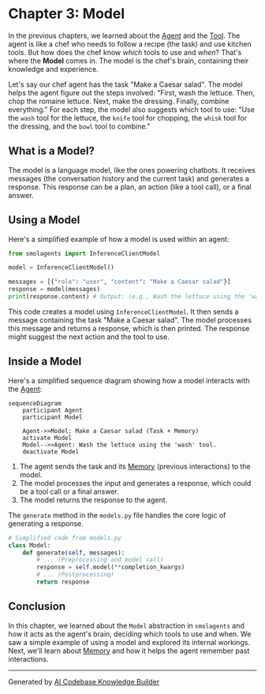 # Chapter 3: Model

In the previous chapters, we learned about the [Agent](01_agent.md) and the [Tool](02_tool.md).  The agent is like a chef who needs to follow a recipe (the task) and use kitchen tools. But how does the chef know *which* tools to use and *when*? That's where the **Model** comes in.  The model is the chef's brain, containing their knowledge and experience.

Let's say our chef agent has the task "Make a Caesar salad". The model helps the agent figure out the steps involved:  "First, wash the lettuce. Then, chop the romaine lettuce. Next, make the dressing. Finally, combine everything."  For each step, the model also suggests which tool to use: "Use the `wash` tool for the lettuce, the `knife` tool for chopping, the `whisk` tool for the dressing, and the `bowl` tool to combine."

## What is a Model?

The model is a language model, like the ones powering chatbots. It receives messages (the conversation history and the current task) and generates a response. This response can be a plan, an action (like a tool call), or a final answer.

## Using a Model

Here's a simplified example of how a model is used within an agent:

```python
from smolagents import InferenceClientModel

model = InferenceClientModel()

messages = [{"role": "user", "content": "Make a Caesar salad"}]
response = model(messages)
print(response.content) # Output: (e.g., Wash the lettuce using the 'wash' tool.)
```

This code creates a model using `InferenceClientModel`.  It then sends a message containing the task "Make a Caesar salad". The model processes this message and returns a response, which is then printed.  The response might suggest the next action and the tool to use.

## Inside a Model

Here's a simplified sequence diagram showing how a model interacts with the [Agent](01_agent.md):

```mermaid
sequenceDiagram
    participant Agent
    participant Model

    Agent->>Model: Make a Caesar salad (Task + Memory)
    activate Model
    Model-->>Agent: Wash the lettuce using the 'wash' tool.
    deactivate Model
```

1. The agent sends the task and its [Memory](04_memory.md) (previous interactions) to the model.
2. The model processes the input and generates a response, which could be a tool call or a final answer.
3. The model returns the response to the agent.

The `generate` method in the `models.py` file handles the core logic of generating a response.

```python
# Simplified code from models.py
class Model:
    def generate(self, messages):
        # ... (Preprocessing and model call)
        response = self.model(**completion_kwargs)
        # ... (Postprocessing)
        return response
```

## Conclusion

In this chapter, we learned about the `Model` abstraction in `smolagents` and how it acts as the agent's brain, deciding which tools to use and when. We saw a simple example of using a model and explored its internal workings. Next, we'll learn about [Memory](04_memory.md) and how it helps the agent remember past interactions.


---

Generated by [AI Codebase Knowledge Builder](https://github.com/The-Pocket/Tutorial-Codebase-Knowledge)